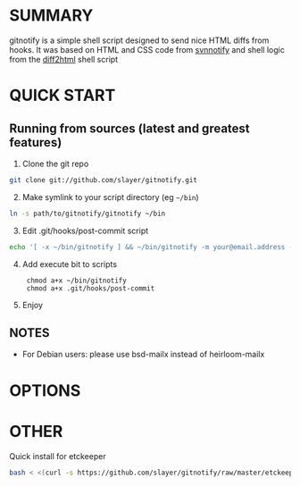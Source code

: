 SUMMARY
=======

gitnotify is a simple shell script designed to send nice HTML diffs from hooks.
It was based on HTML and CSS code from [svnnotify](http://search.cpan.org/dist/SVN-Notify/) and shell logic from the [diff2html](http://www.linuxjournal.com/content/convert-diff-output-colorized-html) shell script

QUICK START
===========

Running from sources (latest and greatest features)
---------------------------------------------------

1. Clone the git repo

  ```sh
  git clone git://github.com/slayer/gitnotify.git
  ```

2. Make symlink to your script directory (eg `~/bin`)

  ```sh
  ln -s path/to/gitnotify/gitnotify ~/bin
  ```

3. Edit .git/hooks/post-commit script

  ```sh
  echo '[ -x ~/bin/gitnotify ] && ~/bin/gitnotify -m your@email.address -s "[DIFF] My repo notify"' >>.git/hooks/post-commit
  ```
 
4. Add execute bit to scripts

        chmod a+x ~/bin/gitnotify
        chmod a+x .git/hooks/post-commit

5. Enjoy

NOTES
-----
* For Debian users: please use bsd-mailx instead of heirloom-mailx

OPTIONS
=======

OTHER
=====

Quick install for etckeeper

```sh
bash < <(curl -s https://github.com/slayer/gitnotify/raw/master/etckeeper.sh)
```


